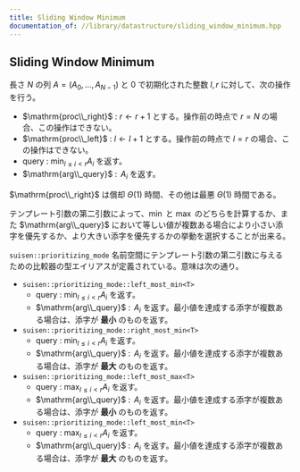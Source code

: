 ```yaml
---
title: Sliding Window Minimum
documentation_of: //library/datastructure/sliding_window_minimum.hpp
---
```

## Sliding Window Minimum

長さ $N$ の列 $A=(A_0,\ldots, A_{N-1})$ と $0$ で初期化された整数 $l,r$ に対して、次の操作を行う。

- $\mathrm{proc\\_right}$ : $r\leftarrow r + 1$ とする。操作前の時点で $r=N$ の場合、この操作はできない。
- $\mathrm{proc\\_left}$ : $l\leftarrow l + 1$ とする。操作前の時点で $l=r$ の場合、この操作はできない。
- $\mathrm{query}$ : $\displaystyle \min _ {l\leq i\lt r} A _ i$ を返す。
- $\mathrm{arg\\_query}$ : $\displaystyle \mathop{\underset{l\leq i\lt r}{\mathrm{arg}\min}} A _ i$ を返す。

$\mathrm{proc\\_right}$ は償却 $\Theta(1)$ 時間、その他は最悪 $\Theta(1)$ 時間である。

テンプレート引数の第二引数によって、$\min$ と $\max$ のどちらを計算するか、また $\mathrm{arg\\_query}$ において等しい値が複数ある場合により小さい添字を優先するか、より大きい添字を優先するかの挙動を選択することが出来る。

`suisen::prioritizing_mode` 名前空間にテンプレート引数の第二引数に与えるための比較器の型エイリアスが定義されている。意味は次の通り。

- `suisen::prioritizing_mode::left_most_min<T>`
  - $\mathrm{query}$ : $\displaystyle \min _ {l\leq i\lt r} A _ i$ を返す。
  - $\mathrm{arg\\_query}$ : $\displaystyle \mathop{\underset{l\leq i\lt r}{\mathrm{arg}\min}} A _ i$ を返す。最小値を達成する添字が複数ある場合は、添字が __最小__ のものを返す。
- `suisen::prioritizing_mode::right_most_min<T>`
  - $\mathrm{query}$ : $\displaystyle \min _ {l\leq i\lt r} A _ i$ を返す。
  - $\mathrm{arg\\_query}$ : $\displaystyle \mathop{\underset{l\leq i\lt r}{\mathrm{arg}\min}} A _ i$ を返す。最小値を達成する添字が複数ある場合は、添字が __最大__ のものを返す。
- `suisen::prioritizing_mode::left_most_max<T>`
  - $\mathrm{query}$ : $\displaystyle \max _ {l\leq i\lt r} A _ i$ を返す。
  - $\mathrm{arg\\_query}$ : $\displaystyle \mathop{\underset{l\leq i\lt r}{\mathrm{arg}\max}} A _ i$ を返す。最小値を達成する添字が複数ある場合は、添字が __最小__ のものを返す。
- `suisen::prioritizing_mode::left_most_min<T>`
  - $\mathrm{query}$ : $\displaystyle \max _ {l\leq i\lt r} A _ i$ を返す。
  - $\mathrm{arg\\_query}$ : $\displaystyle \mathop{\underset{l\leq i\lt r}{\mathrm{arg}\max}} A _ i$ を返す。最小値を達成する添字が複数ある場合は、添字が __最大__ のものを返す。
